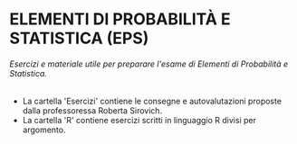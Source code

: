# ELEMENTI DI PROBABILITÀ E STATISTICA (EPS)

###### Esercizi e materiale utile per preparare l'esame di Elementi di Probabilità e Statistica. 

- La cartella 'Esercizi' contiene le consegne e autovalutazioni proposte dalla professoressa Roberta Sirovich. 
- La cartella 'R' contiene esercizi scritti in linguaggio R divisi per argomento. 

